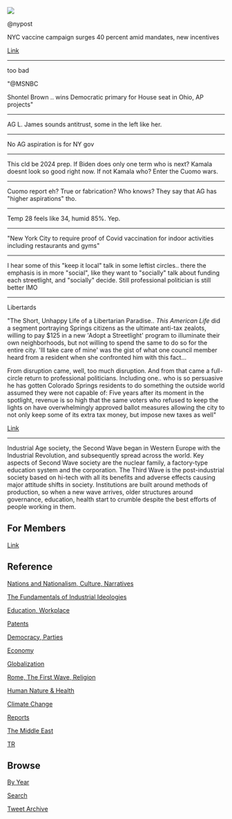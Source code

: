 
<img src="https://drive.google.com/uc?export=view&id=1B2wf9R7AMH1d7Vw6e2mucLbIQ5NSjir7"/>

@nypost

NYC vaccine campaign surges 40 percent amid mandates, new incentives

[Link](https://trib.al/1S1Jt6V)

---

too bad

"@MSNBC

Shontel Brown .. wins Democratic primary for House seat in Ohio, AP
projects"

---

AG L. James sounds antitrust, some in the left like her. 

---

No AG aspiration is for NY gov

---

This cld be 2024 prep. If Biden does only one term who is next? Kamala
doesnt look so good right now. If not Kamala who? Enter the Cuomo
wars.

---

Cuomo report eh? True or fabrication? Who knows? They say that AG has
"higher aspirations" tho.

---

Temp 28 feels like 34, humid 85%. Yep.

---

"New York City to require proof of Covid vaccination for indoor
activities including restaurants and gyms"

---

I hear some of this "keep it local" talk in some leftist
circles.. there the emphasis is in more "social", like they want to
"socially" talk about funding each streetlight, and "socially"
decide. Still professional politician is still better IMO

---

Libertards

"The Short, Unhappy Life of a Libertarian Paradise.. *This American
Life* did a segment portraying Springs citizens as the ultimate
anti-tax zealots, willing to pay $125 in a new 'Adopt a Streetlight'
program to illuminate their own neighborhoods, but not willing to
spend the same to do so for the entire city. 'Ill take care of mine'
was the gist of what one council member heard from a resident when she
confronted him with this fact...

From disruption came, well, too much disruption. And from that came a
full-circle return to professional politicians. Including one.. who is
so persuasive he has gotten Colorado Springs residents to do something
the outside world assumed they were not capable of: Five years after
its moment in the spotlight, revenue is so high that the same voters
who refused to keep the lights on have overwhelmingly approved ballot
measures allowing the city to not only keep some of its extra tax
money, but impose new taxes as well"

[Link](https://www.politico.com/magazine/story/2017/06/30/colorado-springs-libertarian-experiment-america-215313/)

---

Industrial Age society, the Second Wave began in Western Europe with
the Industrial Revolution, and subsequently spread across the
world. Key aspects of Second Wave society are the nuclear family, a
factory-type education system and the corporation. The Third Wave is
the post-industrial society based on hi-tech with all its benefits and
adverse effects causing major attitude shifts in society. Institutions
are built around methods of production, so when a new wave arrives,
older structures around governance, education, health start to crumble
despite the best efforts of people working in them.

## For Members

[Link](https://thirdwave-members.herokuapp.com)

## Reference

[Nations and Nationalism, Culture, Narratives](/2013/02/nations-and-nationalism.md)

[The Fundamentals of Industrial Ideologies](/2011/04/fundamentals-of-industrial-ideologies.md)

[Education, Workplace](2017/09/education-workplace.md)

[Patents](/2018/09/patents.md)

[Democracy, Parties](/2016/11/democracy.md)

[Economy](/2018/05/economy.md)

[Globalization](/2018/09/globalization.md)

[Rome, The First Wave, Religion](/2017/12/rome.md)

[Human Nature & Health](/2020/07/human-nature.md)

[Climate Change](/2018/12/climate.md)

[Reports](/2019/05/reports.md)

[The Middle East](/2019/07/middleeast.md)

[TR](../tr)

## Browse

[By Year](years.md)

[Search](search.html)

[Tweet Archive](/tweets/README.md)


